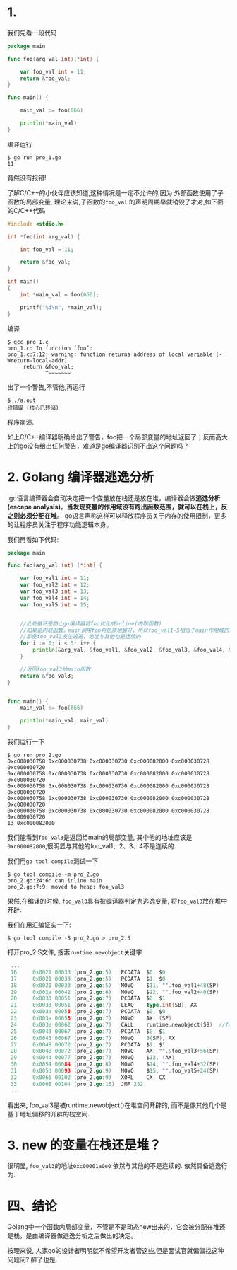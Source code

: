 # 1.
我们先看一段代码

```go
package main

func foo(arg_val int)(*int) {

    var foo_val int = 11;
    return &foo_val;
}

func main() {

    main_val := foo(666)

    println(*main_val)
}
```

编译运行
```shell
$ go run pro_1.go 
11
```

竟然没有报错!

了解C/C++的小伙伴应该知道,这种情况是一定不允许的,因为 外部函数使用了子函数的局部变量, 理论来说,子函数的`foo_val` 的声明周期早就销毁了才对,如下面的C/C++代码

```c
#include <stdio.h>

int *foo(int arg_val) {

    int foo_val = 11;

    return &foo_val;
}

int main()
{
    int *main_val = foo(666);

    printf("%d\n", *main_val);
}
```

编译

```shell
$ gcc pro_1.c 
pro_1.c: In function ‘foo’:
pro_1.c:7:12: warning: function returns address of local variable [-Wreturn-local-addr]
     return &foo_val;
            ^~~~~~~~

```

出了一个警告,不管他,再运行
```
$ ./a.out 
段错误 (核心已转储)
```

程序崩溃.

如上C/C++编译器明确给出了警告，foo把一个局部变量的地址返回了；反而高大上的go没有给出任何警告，难道是go编译器识别不出这个问题吗？

# 2. Golang 编译器逃逸分析
 go语言编译器会自动决定把一个变量放在栈还是放在堆，编译器会做**逃逸分析(escape analysis)**，**当发现变量的作用域没有跑出函数范围，就可以在栈上，反之则必须分配在堆**。 go语言声称这样可以释放程序员关于内存的使用限制，更多的让程序员关注于程序功能逻辑本身。

我们再看如下代码:

```go
package main

func foo(arg_val int) (*int) {

    var foo_val1 int = 11;
    var foo_val2 int = 12;
    var foo_val3 int = 13;
    var foo_val4 int = 14;
    var foo_val5 int = 15;


    //此处循环是防止go编译器将foo优化成inline(内联函数)
    //如果是内联函数，main调用foo将是原地展开，所以foo_val1-5相当于main作用域的变量
    //即使foo_val3发生逃逸，地址与其他也是连续的
    for i := 0; i < 5; i++ {
        println(&arg_val, &foo_val1, &foo_val2, &foo_val3, &foo_val4, &foo_val5)
    }

    //返回foo_val3给main函数
    return &foo_val3;
}


func main() {
    main_val := foo(666)

    println(*main_val, main_val)
}
```

我们运行一下

```shell
$ go run pro_2.go 
0xc000030758 0xc000030738 0xc000030730 0xc000082000 0xc000030728 0xc000030720
0xc000030758 0xc000030738 0xc000030730 0xc000082000 0xc000030728 0xc000030720
0xc000030758 0xc000030738 0xc000030730 0xc000082000 0xc000030728 0xc000030720
0xc000030758 0xc000030738 0xc000030730 0xc000082000 0xc000030728 0xc000030720
0xc000030758 0xc000030738 0xc000030730 0xc000082000 0xc000030728 0xc000030720
13 0xc000082000

```

我们能看到`foo_val3`是返回给main的局部变量, 其中他的地址应该是`0xc000082000`,很明显与其他的foo_val1、2、3、4不是连续的.

我们用`go tool compile`测试一下

```shell
$ go tool compile -m pro_2.go
pro_2.go:24:6: can inline main
pro_2.go:7:9: moved to heap: foo_val3
```

果然,在编译的时候, `foo_val3`具有被编译器判定为逃逸变量, 将`foo_val3`放在堆中开辟.

我们在用汇编证实一下:

```shell
$ go tool compile -S pro_2.go > pro_2.S
```

打开pro_2.S文件, 搜索`runtime.newobject`关键字

```go
 ...
 16     0x0021 00033 (pro_2.go:5)   PCDATA  $0, $0
 17     0x0021 00033 (pro_2.go:5)   PCDATA  $1, $0
 18     0x0021 00033 (pro_2.go:5)   MOVQ    $11, "".foo_val1+48(SP)
 19     0x002a 00042 (pro_2.go:6)   MOVQ    $12, "".foo_val2+40(SP)
 20     0x0033 00051 (pro_2.go:7)   PCDATA  $0, $1
 21     0x0033 00051 (pro_2.go:7)   LEAQ    type.int(SB), AX
 22     0x003a 00058 (pro_2.go:7)   PCDATA  $0, $0
 23     0x003a 00058 (pro_2.go:7)   MOVQ    AX, (SP)
 24     0x003e 00062 (pro_2.go:7)   CALL    runtime.newobject(SB)  //foo_val3是被new出来的
 25     0x0043 00067 (pro_2.go:7)   PCDATA  $0, $1
 26     0x0043 00067 (pro_2.go:7)   MOVQ    8(SP), AX
 27     0x0048 00072 (pro_2.go:7)   PCDATA  $1, $1
 28     0x0048 00072 (pro_2.go:7)   MOVQ    AX, "".&foo_val3+56(SP)
 29     0x004d 00077 (pro_2.go:7)   MOVQ    $13, (AX)
 30     0x0054 00084 (pro_2.go:8)   MOVQ    $14, "".foo_val4+32(SP)
 31     0x005d 00093 (pro_2.go:9)   MOVQ    $15, "".foo_val5+24(SP)
 32     0x0066 00102 (pro_2.go:9)   XORL    CX, CX
 33     0x0068 00104 (pro_2.go:15)  JMP 252
 ...
```

看出来, foo_val3是被runtime.newobject()在堆空间开辟的, 而不是像其他几个是基于地址偏移的开辟的栈空间.

# 3. new 的变量在栈还是堆？


很明显, `foo_val3`的地址`0xc00001a0e0` 依然与其他的不是连续的. 依然具备逃逸行为.

# 四、结论
Golang中一个函数内局部变量，不管是不是动态new出来的，它会被分配在堆还是栈，是由编译器做逃逸分析之后做出的决定。

按理来说, 人家go的设计者明明就不希望开发者管这些,但是面试官就偏偏找这种问题问? 醉了也是.
